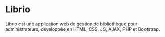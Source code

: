 # Librio
Librio est une application web de gestion de bibliothèque pour administrateurs, développée en HTML, CSS, JS, AJAX, PHP et Bootstrap.
